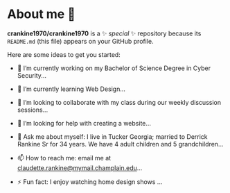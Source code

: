 # About me 👋


**crankine1970/crankine1970** is a ✨ _special_ ✨ repository because its `README.md` (this file) appears on your GitHub profile.

Here are some ideas to get you started:

- 🔭 I’m currently working on my Bachelor of Science Degree in Cyber Security...
- 🌱 I’m currently learning Web Design...
- 👯 I’m looking to collaborate with my class during our weekly discussion sessions...
- 🤔 I’m looking for help with creating a website...
- 💬 Ask me about myself: I live in Tucker Georgia; married to Derrick Rankine Sr for 34 years. We have 4 adult children and 5 grandchildren...
- 📫 How to reach me: email me at claudette.rankine@mymail.champlain.edu...

- ⚡ Fun fact: I enjoy watching home design shows ...

